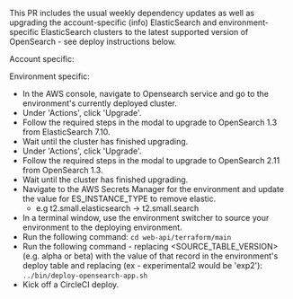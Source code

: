 This PR includes the usual weekly dependency updates as well as upgrading the account-specific (info) ElasticSearch and environment-specific ElasticSearch clusters to the latest supported version of OpenSearch - see deploy instructions below.

Account specific:

Environment specific: 
- In the AWS console, navigate to Opensearch service and go to the environment's currently deployed cluster.
- Under 'Actions', click 'Upgrade'.
- Follow the required steps in the modal to upgrade to OpenSearch 1.3 from ElasticSearch 7.10.
- Wait until the cluster has finished upgrading.
- Under 'Actions', click 'Upgrade'.
- Follow the required steps in the modal to upgrade to OpenSearch 2.11 from OpenSearch 1.3.
- Wait until the cluster has finished upgrading.
- Navigate to the AWS Secrets Manager for the environment and update the value for ES_INSTANCE_TYPE to remove elastic.
    - e.g t2.small.elasticsearch -> t2.small.search
- In a terminal window, use the environment switcher to source your environment to the deploying environment.
- Run the following command:
    `cd web-api/terraform/main`
- Run the following command - replacing <SOURCE_TABLE_VERSION> (e.g. alpha or beta) with the value of that record in the environment's deploy table and replacing <ENVIRONMENT> (ex - experimental2 would be 'exp2'):
    `../bin/deploy-opensearch-app.sh`
- Kick off a CircleCI deploy.